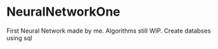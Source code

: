 # NeuralNetworkOne
First Neural Network made by me. Algorithms still WIP. Create databses using sql
